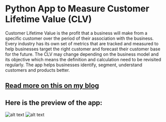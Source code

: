 # Python App to Measure Customer Lifetime Value (CLV)

Customer Lifetime Value is the profit that a business will make from a specific customer over the period of their association with the business. Every industry has its own set of metrics that are tracked and measured to help businesses target the right customer and forecast their customer base for the future. The CLV may change depending on the business model and its objective which means the definition and calculation need to be revisited regularly. The app helps businesses identify, segment, understand customers and products better. 

## [Read more on this on my blog](https://www.analyticsvidhya.com/blog/2021/03/customer-loyalty-program-with-python/)

## Here is the preview of the app:</br>
![alt text](https://github.com/amitvkulkarni/Data-Apps/blob/0a53fc7180efe3045cdfb74861b76d85857ff96a/Customer%20Loyalty%20Program/Images/Home1.PNG)
![alt text](https://github.com/amitvkulkarni/Data-Apps/blob/0a53fc7180efe3045cdfb74861b76d85857ff96a/Customer%20Loyalty%20Program/Images/Home2.PNG)

